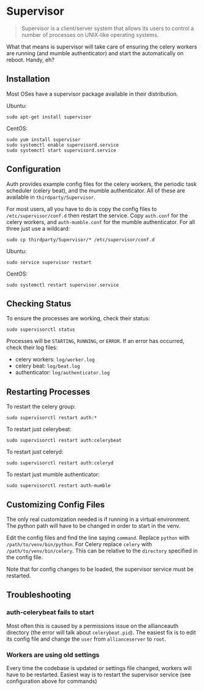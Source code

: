 # Supervisor

>Supervisor is a client/server system that allows its users to control a number of processes on UNIX-like operating systems.

What that means is supervisor will take care of ensuring the celery workers are running (and mumble authenticator) and start the automatically on reboot. Handy, eh?

## Installation

Most OSes have a supervisor package available in their distribution.

Ubuntu:

    sudo apt-get install supervisor

CentOS:

    sudo yum install supervisor
    sudo systemctl enable supervisord.service
    sudo systemctl start supervisord.service

## Configuration

Auth provides example config files for the celery workers, the periodic task scheduler (celery beat), and the mumble authenticator. All of these are available in `thirdparty/Supervisor`.

For most users, all you have to do is copy the config files to `/etc/supervisor/conf.d` then restart the service. Copy `auth.conf` for the celery workers, and `auth-mumble.conf` for the mumble authenticator. For all three just use a wildcard:

    sudo cp thirdparty/Supervisor/* /etc/supervisor/conf.d

Ubuntu:

    sudo service supervisor restart

CentOS:

    sudo systemctl restart supervisor.service

## Checking Status

To ensure the processes are working, check their status:

    sudo supervisorctl status

Processes will be `STARTING`, `RUNNING`, or `ERROR`. If an error has occurred, check their log files:
 - celery workers: `log/worker.log`
 - celery beat: `log/beat.log`
 - authenticator: `log/authenticator.log`
 
## Restarting Processes

To restart the celery group:

    sudo supervisorctl restart auth:*

To restart just celerybeat:

    sudo supervisorctl restart auth:celerybeat

To restart just celeryd:

    sudo supervisorctl restart auth:celeryd

To restart just mumble authenticator:

    sudo supervisorctl restart auth-mumble

## Customizing Config Files

The only real customization needed is if running in a virtual environment. The python path will have to be changed in order to start in the venv.

Edit the config files and find the line saying `command`. Replace `python` with `/path/to/venv/bin/python`. For Celery replace `celery` with `/path/to/venv/bin/celery`. This can be relative to the `directory` specified in the config file.

Note that for config changes to be loaded, the supervisor service must be restarted.

## Troubleshooting

### auth-celerybeat fails to start
Most often this is caused by a permissions issue on the allianceauth directory (the error will talk about `celerybeat.pid`). The easiest fix is to edit its config file and change the `user` from `allianceserver` to `root`.

### Workers are using old settings

Every time the codebase is updated or settings file changed, workers will have to be restarted. Easiest way is to restart the supervisor service (see configuration above for commands)
